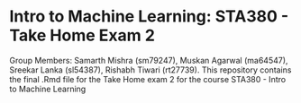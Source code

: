 # Intro to Machine Learning: STA380 - Take Home Exam 2
 Group Members: Samarth Mishra (sm79247), Muskan Agarwal (ma64547), Sreekar Lanka (sl54387), Rishabh Tiwari (rt27739). This repository contains the final .Rmd file for the Take Home exam 2 for the course STA380 - Intro to Machine Learning
